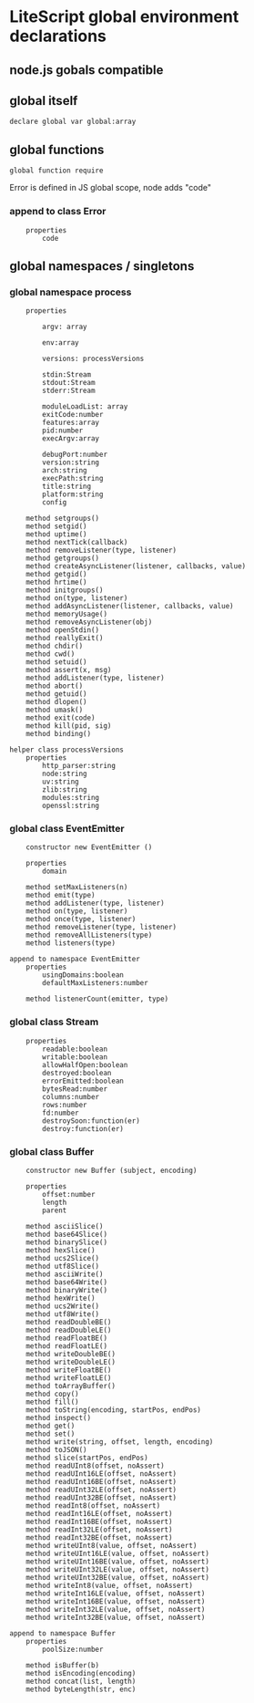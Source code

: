 # LiteScript global environment declarations

node.js gobals compatible 
-------------------------

## global itself

    declare global var global:array

## global functions

    global function require


Error is defined in JS global scope, node adds "code"

### append to class Error

        properties
            code

## global namespaces / singletons

### global namespace process

        properties

            argv: array

            env:array

            versions: processVersions

            stdin:Stream
            stdout:Stream
            stderr:Stream

            moduleLoadList: array
            exitCode:number
            features:array
            pid:number
            execArgv:array

            debugPort:number
            version:string
            arch:string
            execPath:string
            title:string
            platform:string
            config
        
        method setgroups() 
        method setgid() 
        method uptime() 
        method nextTick(callback) 
        method removeListener(type, listener) 
        method getgroups() 
        method createAsyncListener(listener, callbacks, value) 
        method getgid() 
        method hrtime() 
        method initgroups() 
        method on(type, listener) 
        method addAsyncListener(listener, callbacks, value) 
        method memoryUsage() 
        method removeAsyncListener(obj) 
        method openStdin() 
        method reallyExit() 
        method chdir() 
        method cwd() 
        method setuid() 
        method assert(x, msg) 
        method addListener(type, listener) 
        method abort() 
        method getuid() 
        method dlopen() 
        method umask() 
        method exit(code) 
        method kill(pid, sig) 
        method binding() 

    helper class processVersions
        properties 
            http_parser:string
            node:string
            uv:string
            zlib:string
            modules:string
            openssl:string
    
    
### global class EventEmitter
        
        constructor new EventEmitter () 
        
        properties
            domain
        
        method setMaxListeners(n) 
        method emit(type) 
        method addListener(type, listener) 
        method on(type, listener) 
        method once(type, listener) 
        method removeListener(type, listener) 
        method removeAllListeners(type) 
        method listeners(type) 
    
    append to namespace EventEmitter
        properties
            usingDomains:boolean
            defaultMaxListeners:number
        
        method listenerCount(emitter, type) 


### global class Stream
        properties 
            readable:boolean
            writable:boolean
            allowHalfOpen:boolean
            destroyed:boolean
            errorEmitted:boolean
            bytesRead:number
            columns:number
            rows:number
            fd:number
            destroySoon:function(er) 
            destroy:function(er) 


### global class Buffer

        constructor new Buffer (subject, encoding) 

        properties
            offset:number
            length
            parent
        
        method asciiSlice() 
        method base64Slice() 
        method binarySlice() 
        method hexSlice() 
        method ucs2Slice() 
        method utf8Slice() 
        method asciiWrite() 
        method base64Write() 
        method binaryWrite() 
        method hexWrite() 
        method ucs2Write() 
        method utf8Write() 
        method readDoubleBE() 
        method readDoubleLE() 
        method readFloatBE() 
        method readFloatLE() 
        method writeDoubleBE() 
        method writeDoubleLE() 
        method writeFloatBE() 
        method writeFloatLE() 
        method toArrayBuffer() 
        method copy() 
        method fill() 
        method toString(encoding, startPos, endPos) 
        method inspect() 
        method get() 
        method set() 
        method write(string, offset, length, encoding) 
        method toJSON() 
        method slice(startPos, endPos) 
        method readUInt8(offset, noAssert) 
        method readUInt16LE(offset, noAssert) 
        method readUInt16BE(offset, noAssert) 
        method readUInt32LE(offset, noAssert) 
        method readUInt32BE(offset, noAssert) 
        method readInt8(offset, noAssert) 
        method readInt16LE(offset, noAssert) 
        method readInt16BE(offset, noAssert) 
        method readInt32LE(offset, noAssert) 
        method readInt32BE(offset, noAssert) 
        method writeUInt8(value, offset, noAssert) 
        method writeUInt16LE(value, offset, noAssert) 
        method writeUInt16BE(value, offset, noAssert) 
        method writeUInt32LE(value, offset, noAssert) 
        method writeUInt32BE(value, offset, noAssert) 
        method writeInt8(value, offset, noAssert) 
        method writeInt16LE(value, offset, noAssert) 
        method writeInt16BE(value, offset, noAssert) 
        method writeInt32LE(value, offset, noAssert) 
        method writeInt32BE(value, offset, noAssert) 
    
    append to namespace Buffer
        properties
            poolSize:number

        method isBuffer(b) 
        method isEncoding(encoding) 
        method concat(list, length) 
        method byteLength(str, enc) 
